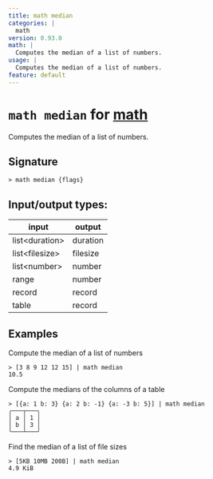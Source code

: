 ```yaml
---
title: math median
categories: |
  math
version: 0.93.0
math: |
  Computes the median of a list of numbers.
usage: |
  Computes the median of a list of numbers.
feature: default
---
```

<!-- This file is automatically generated. Please edit the command in https://github.com/nushell/nushell instead. -->

# `math median` for [math](/commands/categories/math.md)

<div class='command-title'>Computes the median of a list of numbers.</div>

## Signature

```> math median {flags} ```


## Input/output types:

| input          | output   |
| -------------- | -------- |
| list\<duration\> | duration |
| list\<filesize\> | filesize |
| list\<number\>   | number   |
| range          | number   |
| record         | record   |
| table          | record   |
## Examples

Compute the median of a list of numbers
```nu
> [3 8 9 12 12 15] | math median
10.5
```

Compute the medians of the columns of a table
```nu
> [{a: 1 b: 3} {a: 2 b: -1} {a: -3 b: 5}] | math median
╭───┬───╮
│ a │ 1 │
│ b │ 3 │
╰───┴───╯
```

Find the median of a list of file sizes
```nu
> [5KB 10MB 200B] | math median
4.9 KiB
```
